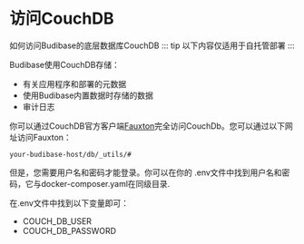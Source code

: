 # 访问CouchDB
如何访问Budibase的底层数据库CouchDB
::: tip
以下内容仅适用于自托管部署
:::

Budibase使用CouchDB存储：

+ 有关应用程序和部署的元数据
+ 使用Budibase内置数据时存储的数据
+ 审计日志

你可以通过CouchDB官方客户端[Fauxton](https://couchdb.apache.org/fauxton-visual-guide/index.html)完全访问CouchDb。您可以通过以下网址访问Fauxton：
```
your-budibase-host/db/_utils/#
```
但是，您需要用户名和密码才能登录。你可以在你的 .env文件中找到用户名和密码，它与docker-composer.yaml在同级目录.

在.env文件中找到以下变量即可：

+ COUCH_DB_USER
+ COUCH_DB_PASSWORD